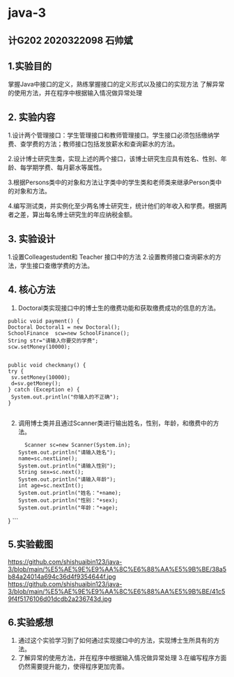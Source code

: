 # java-3

## 计G202 2020322098  石帅斌  
## 1.实验目的
掌握Java中接口的定义，熟练掌握接口的定义形式以及接口的实现方法
了解异常的使用方法，并在程序中根据输入情况做异常处理

## 2. 实验内容
  1.设计两个管理接口：学生管理接口和教师管理接口。学生接口必须包括缴纳学费、查学费的方法；教师接口包括发放薪水和查询薪水的方法。

  2.设计博士研究生类，实现上述的两个接口，该博士研究生应具有姓名、性别、年龄、每学期学费、每月薪水等属性。    

  3.根据Persons类中的对象和方法让字类中的学生类和老师类来继承Person类中的对象和方法。

  4.编写测试类，并实例化至少两名博士研究生，统计他们的年收入和学费。根据两者之差，算出每名博士研究生的年应纳税金额。

## 3. 实验设计

 1.设置Colleagestudent和 Teacher 接口中的方法
 2.设置教师接口查询薪水的方法，学生接口查缴学费的方法。

 ## 4. 核心方法
 
 1. Doctoral类实现接口中的博士生的缴费功能和获取缴费成功的信息的方法。
  
  ```
  public void payment() {
  Doctoral Doctoral1 = new Doctoral();
  SchoolFinance  scw=new SchoolFinance();
  String str="请输入你要交的学费";
  scw.setMoney(10000);
  
 
 public void checkmany() {
  try {
   sv.setMoney(10000);
   d=sv.getMoney();
  } catch (Exception e) {
   System.out.println("你输入的不正确");
  }
  
 
  ```
  2. 调用博士类并且通过Scanner类进行输出姓名，性别，年龄，和缴费中的方法。
      ```
        Scanner sc=new Scanner(System.in);
      System.out.println("请输入姓名");
     name=sc.nextLine();
     System.out.println("请输入性别");
      String sex=sc.next();
      System.out.println("请输入年龄");
      int age=sc.nextInt();
      System.out.println("姓名："+name);
      System.out.println("性别："+sex);
      System.out.println("年龄："+age);
 }
       ```
   
  ## 5.实验截图
 https://github.com/shishuaibin123/java-3/blob/main/%E5%AE%9E%E9%AA%8C%E6%88%AA%E5%9B%BE/38a5b84a24014a694c36d4f9354644f.jpg
 https://github.com/shishuaibin123/java-3/blob/main/%E5%AE%9E%E9%AA%8C%E6%88%AA%E5%9B%BE/41c59f4f5176106d01dcdb2a236743d.jpg
  ## 6.实验感想

  1. 通过这个实验学习到了如何通过实现接口中的方法，实现博士生所具有的方法。
  2. 了解异常的使用方法，并在程序中根据输入情况做异常处理
   3.在编写程序方面仍然需要提升能力，使得程序更加完善。
  
